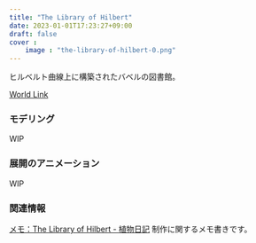 ```yaml
---
title: "The Library of Hilbert"
date: 2023-01-01T17:23:27+09:00
draft: false
cover :
    image : "the-library-of-hilbert-0.png"
---
```


ヒルベルト曲線上に構築されたバベルの図書館。
<!--more-->
[World Link](https://vrchat.com/home/launch?worldId=wrld_94540748-59cc-4ce6-884d-721b3f85f0c2)

### モデリング
WIP
### 展開のアニメーション
WIP
### 関連情報 
[メモ：The Library of Hilbert - 植物日記](https://aquatic-hideout.hatenablog.com/entry/2023/06/04/012349)
制作に関するメモ書きです。